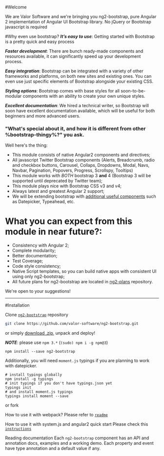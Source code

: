 #Welcome

We are Valor Software and we're bringing you ng2-bootstrap, pure Angular 2 implementation of Angular UI Bootstrap library. No jQuery or Bootstrap javascript is required

#Why even use bootstrap?
***It’s easy to use***: Getting started with Bootstrap is a pretty quick and easy process

***Faster development***: There are bunch ready-made components and resources available, it can significantly speed up your development process.

***Easy integration***: Bootstrap can be integrated with a variety of other frameworks and platforms, on both new sites and existing ones. You can even use just specific elements of Bootstrap alongside your existing CSS.

***Styling options***: Bootstrap comes with base styles for all soon-to-be-modular components with an ability to create your own unique styles.

***Excellent documentation***: We hired a technical writer, so Bootstrap will soon have excellent documentation available, which will be useful for both beginners and more advanced users.


###  "What's special about it, and how it is different from other %bootstrap-thingy%?" you ask. 
Well here's the thing:

- This module consists of native Angular2 components and directives;
- All javascript Twitter Bootstrap components (Alerts, Breadcrumb, radio and checkbox buttons, Carousel, Collaps, Dropdowns, Modal, Navs, Navbar, Pagination, Popovers, Progress, Scrollspy, Tooltips)
- This module works with *BOTH* bootstrap 3 **and** 4 (Bootstrap 3 will be supported until deprecated by Twitter team); 
- This module plays nice with Bootstrap CSS v3 and v4;
- Always latest and greatest Angular 2 support;
- We will be extending bootstrap with [additional useful components](https://github.com/valor-software/ng2-plans) such as Datepicker, Typeahead, etc.

# What you can expect from this module in near future?:

- Consistency with Angular 2;
- Complete modularity;
- Better documentation;
- Test Coverage;
- Code style consistency;
- Native Script templates, so you can build native apps with consistent UI using only ng2-bootstrap;
- All future plans for ng2-bootstrap are located in [ng2-plans](https://github.com/valor-software/ng2-plans) repository.

We're open to your suggestions!

-------------------------------

#Installation

Clone [`ng2-bootstrap`](https://github.com/valor-software/ng2-bootstrap.git) repository
```bash
git clone https://github.com/valor-software/ng2-bootstrap.git
```
or simply [download .zip](https://github.com/valor-software/ng2-bootstrap/archive/development.zip), unpack and deploy! 

***NOTE***: please use ```npm 3.*``` (```(sudo) npm i -g npm@3```)

`npm install --save ng2-bootstrap`

Additionally, you will need `moment.js` typings if you are planning to work with datepicker.

```
# install typings globally
npm install -g typings
# init typings if you don't have typings.json yet
typings init
# and install moment.js typings
typings install moment --save
```

or fork

How to use it with webpack?
Please refer to [`readme`](https://github.com/valor-software/ng2-bootstrap#with-webpack-angularclassangular2-webpack-starter)

How to use it with system.js and angular2 quick start
Please check this [`instructions`](https://github.com/valor-software/ng2-bootstrap#quick-start)

Reading documentation
Each `ng2-bootstrap` component has an API and annotation docs, examples and a working demo. Each property and event have type annotation and a default value if any.